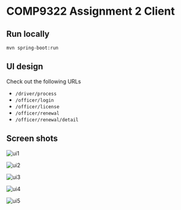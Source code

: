 # COMP9322 Assignment 2 Client

## Run locally

```
mvn spring-boot:run
```

## UI design

Check out the following URLs

- `/driver/process`
- `/officer/login`
- `/officer/license`
- `/officer/renewal`
- `/officer/renewal/detail`

## Screen shots

![ui1](https://s1.postimg.org/7u6mxn6crh/ui1.png)

![ui2](https://s1.postimg.org/4hnx39z7x9/ui2.png)

![ui3](https://s1.postimg.org/5s3lnr5x2n/ui3.png)

![ui4](https://s1.postimg.org/4zqq60vbe7/ui4.png)

![ui5](https://s1.postimg.org/3f0z6jyjdb/ui5.png)

